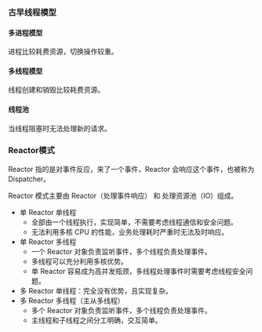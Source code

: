 ### 古早线程模型
#### 多进程模型
进程比较耗费资源，切换操作较重。
#### 多线程模型
线程创建和销毁比较耗费资源。
#### 线程池
当线程阻塞时无法处理新的请求。

### Reactor模式
Reactor 指的是对事件反应，来了一个事件，Reactor 会响应这个事件，也被称为 Dispatcher。

Reactor 模式主要由 Reactor（处理事件响应） 和 处理资源池（IO）组成。
* 单 Reactor 单线程
  * 全部由一个线程执行，实现简单，不需要考虑线程通信和安全问题。
  * 无法利用多核 CPU 的性能，业务处理耗时严重时无法及时响应。
* 单 Reactor 多线程
  * 一个 Reactor 对象负责监听事件，多个线程负责处理事件。
  * 多线程可以充分利用多核优势。
  * 单 Reactor 容易成为高并发瓶颈，多线程处理事件时需要考虑线程安全问题。
* 多 Reactor 单线程：完全没有优势，且实现复杂。
* 多 Reactor 多线程（主从多线程）
  * 多个 Reactor 对象负责监听事件，多个线程负责处理事件。
  * 主线程和子线程之间分工明确，交互简单。
